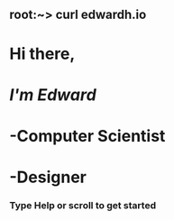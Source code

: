## root:~> curl edwardh.io


#  Hi there,
#  *I'm Edward*
#  -Computer Scientist
#  -Designer
###     Type Help or scroll to get started


